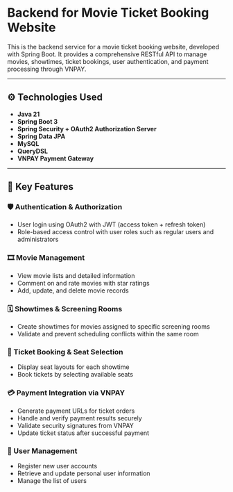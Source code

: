 # Backend for Movie Ticket Booking Website

This is the backend service for a movie ticket booking website, developed with Spring Boot. It provides a comprehensive RESTful API to manage movies, showtimes, ticket bookings, user authentication, and payment processing through VNPAY.

---

## ⚙️ Technologies Used

- **Java 21**  
- **Spring Boot 3**  
- **Spring Security + OAuth2 Authorization Server**  
- **Spring Data JPA**  
- **MySQL**  
- **QueryDSL**  
- **VNPAY Payment Gateway**  

---

## 🧩 Key Features

### 🛡️ Authentication & Authorization

- User login using OAuth2 with JWT (access token + refresh token)  
- Role-based access control with user roles such as regular users and administrators  

### 🎞️ Movie Management

- View movie lists and detailed information  
- Comment on and rate movies with star ratings  
- Add, update, and delete movie records  

### 🗓️ Showtimes & Screening Rooms

- Create showtimes for movies assigned to specific screening rooms  
- Validate and prevent scheduling conflicts within the same room  

### 💺 Ticket Booking & Seat Selection

- Display seat layouts for each showtime  
- Book tickets by selecting available seats  

### 💳 Payment Integration via VNPAY

- Generate payment URLs for ticket orders  
- Handle and verify payment results securely  
- Validate security signatures from VNPAY  
- Update ticket status after successful payment  

### 👤 User Management

- Register new user accounts  
- Retrieve and update personal user information  
- Manage the list of users  